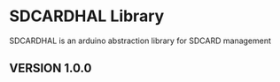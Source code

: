 # SDCARDHAL Library

SDCARDHAL is an arduino abstraction library for SDCARD management 
								
##	VERSION 1.0.0
								